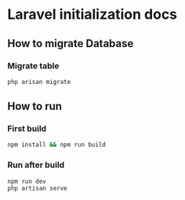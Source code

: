 # Laravel initialization docs

## How to migrate Database

### Migrate table

```bash
php arisan migrate
```

## How to run

### First build

```bash
npm install && npm run build
```

### Run after build

```bash
npm run dev
php artisan serve
```
